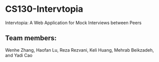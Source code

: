 # CS130-Intervtopia
Intervtopia: A Web Application for Mock Interviews between Peers

## Team members:
Wenhe Zhang, Haofan Lu, Reza Rezvani, Keli Huang, Mehrab Beikzadeh, and Yadi Cao
